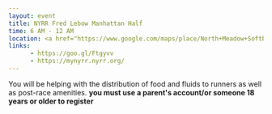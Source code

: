 ```yaml
---
layout: event
title: NYRR Fred Lebow Manhattan Half
time: 6 AM - 12 AM
location: <a href="https://www.google.com/maps/place/North+Meadow+Softball+Field+8/@40.7931193,-73.9601058,16z/data=!4m8!1m2!2m1!1snorth+meadow+ballfield+8+ny!3m4!1s0x0:0x6c2d05eabcdcb134!8m2!3d40.7931193!4d-73.9557284">North Meadow Ball-field 8</a>, Manhattan
links: 
      - https://goo.gl/Ftgyvv
      - https://mynyrr.nyrr.org/ 
---
```

You will be helping with the distribution of food and fluids to runners as well as post-race amenities.
**you must use a parent's account/or someone 18 years or older to register**